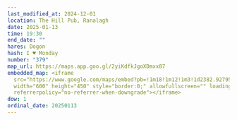 ```yaml
---
last_modified_at: 2024-12-01
location: The Hill Pub, Ranalagh
date: 2025-01-13
time: 19:30
end_date: ""
hares: Dogon
hash: I ♥ Monday
number: "379"
map_url: https://maps.app.goo.gl/2yiKdfkJgoXDmxx87
embedded_map: <iframe
  src="https://www.google.com/maps/embed?pb=!1m18!1m12!1m3!1d2382.9279544037254!2d-6.260936523090145!3d53.32664327619733!2m3!1f0!2f0!3f0!3m2!1i1024!2i768!4f13.1!3m3!1m2!1s0x48670ea66b7a0f2f%3A0xaf3fe798e64112d4!2sThe%20Hill%20Pub!5e0!3m2!1sen!2ses!4v1736088900553!5m2!1sen!2ses"
  width="600" height="450" style="border:0;" allowfullscreen="" loading="lazy"
  referrerpolicy="no-referrer-when-downgrade"></iframe>
dow: 1
ordinal_date: 20250113
---
```

